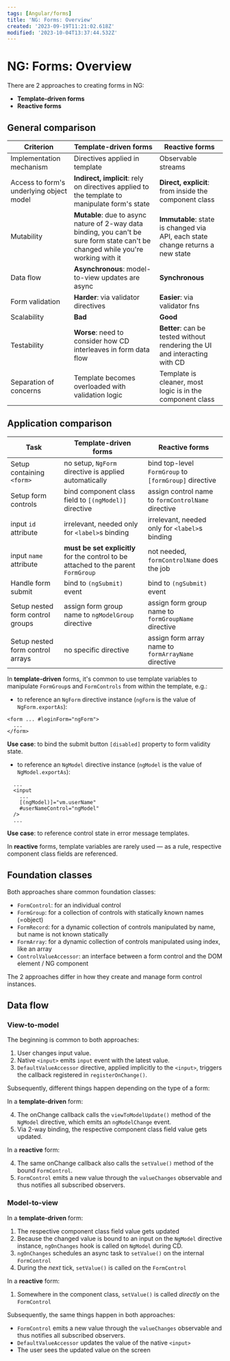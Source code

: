 ```yaml
---
tags: [Angular/forms]
title: 'NG: Forms: Overview'
created: '2023-09-19T11:21:02.618Z'
modified: '2023-10-04T13:37:44.532Z'
---
```


# NG: Forms: Overview

There are 2 approaches to creating forms in NG:
- **Template-driven forms**
- **Reactive forms**


## General comparison

Criterion | Template-driven forms | Reactive forms
--- | --- | ---
Implementation mechanism | Directives applied in template | Observable streams
Access to form's underlying object model | **Indirect, implicit**: rely on directives applied to the template to manipulate form's state | **Direct, explicit**: from inside the component class
Mutability | **Mutable**: due to async nature of 2-way data binding, you can't be sure form state can't be changed while you're working with it | **Immutable**: state is changed via API, each state change returns a new state
Data flow | **Asynchronous**: model-to-view updates are async | **Synchronous**
Form validation | **Harder**: via validator directives | **Easier**: via validator fns
Scalability | **Bad** | **Good**
Testability | **Worse**: need to consider how CD interleaves in form data flow | **Better**: can be tested without rendering the UI and interacting with CD
Separation of concerns | Template becomes overloaded with validation logic | Template is cleaner, most logic is in the component class


## Application comparison

Task | Template-driven forms | Reactive forms
--- | --- | ---
Setup containing `<form>` | no setup, `NgForm` directive is applied automatically | bind top-level `FormGroup` to `[formGroup]` directive
Setup form controls | bind component class field to `[(ngModel)]` directive | assign control name to `formControlName` directive
input `id` attribute | irrelevant, needed only for `<label>`s binding | irrelevant, needed only for `<label>`s binding
input `name` attribute | **must be set explicitly** for the control to be attached to the parent `FormGroup` | not needed, `formControlName` does the job
Handle form submit | bind to `(ngSubmit)` event | bind to `(ngSubmit)` event
Setup nested form control groups | assign form group name to `ngModelGroup` directive | assign form group name to `formGroupName` directive
Setup nested form control arrays | no specific directive | assign form array name to `formArrayName` directive

In **template-driven** forms, it's common to use template variables to manipulate `FormGroup`s and `FormControls` from within the template, e.g.:
- to reference an `NgForm` directive instance (`ngForm` is the value of `NgForm.exportAs`):
```
<form ... #loginForm="ngForm">
  ...
</form>
```
**Use case**: to bind the submit button `[disabled]` property to form validity state.
- to reference an `NgModel` directive instance (`ngModel` is the value of `NgModel.exportAs`):
```
  ...
  <input 
    ...
    [(ngModel)]="vm.userName"
    #userNameControl="ngModel"
  /> 
  ...
```
**Use case**: to reference control state in error message templates.

In **reactive** forms, template variables are rarely used &mdash; as a rule, respective component class fields are referenced.


## Foundation classes

Both approaches share common foundation classes:
- `FormControl`: for an individual control
- `FormGroup`: for a collection of controls with statically known names (=object)
- `FormRecord`: for a dynamic collection of controls manipulated by name, but name is not known statically
- `FormArray`: for a dynamic collection of controls manipulated using index, like an array
- `ControlValueAccessor`: an interface between a form control and the DOM element / NG component

The 2 approaches differ in how they create and manage form control instances.


## Data flow

### View-to-model

The beginning is common to both approaches:
1. User changes input value.
2. Native `<input>` emits `input` event with the latest value.
3. `DefaultValueAccessor` directive, applied implicitly to the `<input>`, triggers the callback registered in `registerOnChange()`.

Subsequently, different things happen depending on the type of a form:

In a **template-driven** form:

4. The onChange callback calls the `viewToModelUpdate()` method of the `NgModel` directive, which emits an `ngModelChange` event.
5. Via 2-way binding, the respective component class field value gets updated.

In a **reactive** form:

4. The same onChange callback also calls the `setValue()` method of the bound `FormControl`.
5. `FormControl` emits a new value through the `valueChanges` observable and thus notifies all subscribed observers.

### Model-to-view

In a **template-driven** form:
1. The respective component class field value gets updated
2. Because the changed value is bound to an input on the `NgModel` directive instance, `ngOnChanges` hook is called on `NgModel` during CD.
3. `ngOnChanges` schedules an async task to `setValue()` on the internal `FormControl`
4. During the _next_ tick, `setValue()` is called on the `FormControl`

In a **reactive** form:
1. Somewhere in the component class, `setValue()` is called _directly_ on the `FormControl`

Subsequently, the same things happen in both approaches:
- `FormControl` emits a new value through the `valueChanges` observable and thus notifies all subscribed observers.
- `DefaultValueAccessor` updates the value of the native `<input>`
- The user sees the updated value on the screen


